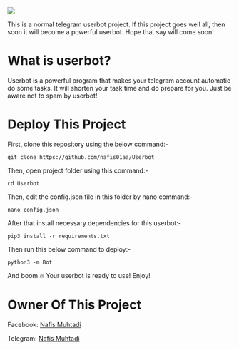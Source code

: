![](https://graph.org/file/4ad2f96955fa9e219a0b2.jpg)

This is a normal telegram userbot project. If this project goes well all, then soon it will become a powerful userbot. Hope that say will come soon!

# What is userbot?

Userbot is a powerful program that makes your telegram account automatic do some tasks. It will shorten your task time and do prepare for you. Just be aware not to spam by userbot!

# Deploy This Project

First, clone this repository using the below command:-

```
git clone https://github.com/nafis01aa/Userbot
```

Then, open project folder using this command:-

```
cd Userbot
```

Then, edit the config.json file in this folder by nano command:-

```
nano config.json
```

After that install necessary dependencies for this userbot:-

```
pip3 install -r requirements.txt
```

Then run this below command to deploy:-

```
python3 -m Bot
```

And boom 🔥 Your userbot is ready to use! Enjoy!

# Owner Of This Project

Facebook: [Nafis Muhtadi](https://www.facebook.com/mdnafis.muhtadi)

Telegram: [Nafis Muhtadi](https://t.me/Nafis_Muhtadi)
